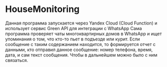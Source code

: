 # HouseMonitoring
Данная программа запускается через Yandex Cloud (Cloud Function) и использует сервис Green API для интеграции с WhatsApp
Сама программа проверяет чаты многоквартирных домов в WhatsApp и ищет упоминания о том, что кто-то пьет в подъезде или курит. Если сообщение с таким содержанием находится, 
то формируется отчет с данными, кто отправил данное сообщение: номер телефона, время, дата, и сам текст сообщения. Чтобы в дальнейшем можно было с ним связаться.
